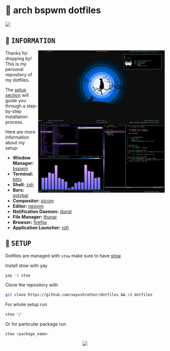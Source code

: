# :cartwheeling: arch bspwm dotfiles

<p >
 <img  src="https://visitor-badge.glitch.me/badge?page_id=aayushrathor/dotfiles.visitor-badge" >  
 <img  alt="" src="https://img.shields.io/github/repo-size/aayushrathor/dotfiles?style=flat&label=repo-size&color=fb9199&labelColor=1d212a"/>
</p>

<!-- INFORMATION -->
## :herb: <samp>INFORMATION</samp> <img alt="" align="right" src="https://badges.pufler.dev/visits/janleigh/dotfiles?style=for-the-badge&color=A7D9B2&logoColor=white&labelColor=1C2325"/>

   <img src="https://raw.githubusercontent.com/aayushrathor/dotfiles/main/showcase.png" alt="Rice Showcase" align="right" width="400px">

   Thanks for dropping by! This is my personal repository of my dotfiles.

   The [setup section](#-setup) will guide you through a step-by-step installation process.
   
   Here are more information about my setup:

   - **Window Manager:** [bspwm](https://github.com/baskerville/bspwm)
   - **Terminal:** [kitty](https://github.com/kovidgoyal/kitty)
   - **Shell:** [zsh](https://www.zsh.org/)
   - **Bars:** [polybar](https://github.com/polybar/polybar)
   - **Compositor:** [picom](https://github.com/yshui/picom)
   - **Editor:** [neovim](https://github.com/neovim/neovim)
   - **Notification Daemon:** [dunst](https://github.com/dunst-project/dunst)
   - **File Manager:** [thunar](https://github.com/xfce-mirror/thunar)
   - **Browser:** [firefox]()
   - **Application Launcher:** [rofi](https://github.com/davatorium/rofi)

<!-- SETUP -->
## :wrench: <samp>SETUP</samp>

Dotfiles are managed with `stow` make sure to have [stow](https://github.com/aspiers/stow).

Install stow with yay
```sh
yay -S stow
```
Clone the repository with
```sh
git clone https://github.com/aayushrathor/dotfiles && cd dotfiles
```
For whole setup run 
```sh
stow */
```
Or for particular package run
```sh
stow <package_name>
```

<p align="center">
   <img src="https://raw.githubusercontent.com/catppuccin/catppuccin/dev/assets/footers/gray0_ctp_on_line.svg?sanitize=true"/>
</p>
